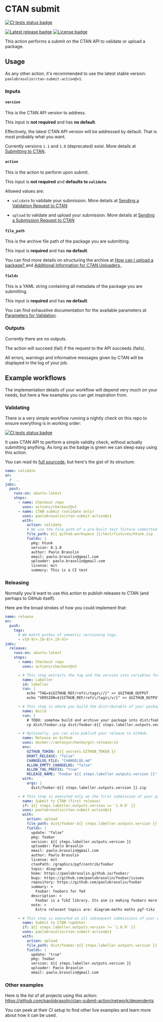 # CTAN submit

[![CI tests status badge][ci-shield]][ci-url]

[![Latest release badge][release-shield]][release-url]
[![License badge][license-shield]][license-url]

[ci-url]: https://github.com/paolobrasolin/ctan-submit-action/actions/workflows/main.yml "CI tests"
[ci-shield]: https://img.shields.io/github/actions/workflow/status/paolobrasolin/ctan-submit-action/main.yml?branch=main&label=nightly%20check&logo=github
[release-url]: https://github.com/paolobrasolin/ctan-submit-action/releases "Latest release"
[release-shield]: https://img.shields.io/github/v/release/paolobrasolin/ctan-submit-action?display_name=tag&sort=semver
[license-url]: https://github.com/paolobrasolin/ctan-submit-action/blob/main/LICENSE "License"
[license-shield]: https://img.shields.io/github/license/paolobrasolin/ctan-submit-action

This action performs a submit on the CTAN API to validate or upload a package.

## Usage

As any other action, it's recommended to use the latest stable version: `paolobrasolin/ctan-submit-action@v1`.

### Inputs

#### `version`

This is the CTAN API version to address.

This input is **not required** and has **no default**.

Effectively, the latest CTAN API version will be addressed by default.
That is most probably what you want.

Currently versions `1.1` and `1.0` (deprecated) exist.
More details at [Submitting to CTAN](https://ctan.org/help/submit/).

#### `action`

This is the action to perform upon submit.

This input is **not required** and **defaults to `validate`**.

Allowed values are:

- `validate` to validate your submission.
  More details at [Sending a Validation Request to CTAN
  ](https://ctan.org/help/submit/#validation)

- `upload` to validate and upload your submission.
  More details at [Sending a Submission Request to CTAN
  ](https://ctan.org/help/submit/#submit)

#### `file_path`

This is the archive file path of the package you are submitting.

This input is **required** and has **no default**.

You can find more details on structuring the archive at [How can I upload a package?
](https://ctan.org/help/upload-pkg) and [Additional Information for CTAN Uploaders
](https://ctan.org/file/help/ctan/CTAN-upload-addendum).

#### `fields`

This is a YAML string containing all metadata of the package you are submitting.

This input is **required** and has **no default**.

You can find exhaustive documentation for the available parameters at [Parameters for Validation](https://ctan.org/help/submit#validation.parameters).

### Outputs

Currently there are no outputs.

The action will succeed (fail) if the request to the API succeeds (fails).

All errors, warnings and informative messages given by CTAN will be displayed in the log of your job.

## Example workflows

The implementation details of your workflow will depend very much on your needs, but here a few examples you can get inspiration from.

### Validating

There is a very simple workflow running a nightly check on this repo to ensure everything is in working order:

[![CI tests status badge][ci-shield]][ci-url]

It uses CTAN API to perform a simple validity check, without actually submitting anything.
As long as the badge is green we can sleep easy using this action.

You can read its [full sourcode](https://github.com/paolobrasolin/ctan-submit-action/blob/main/.github/workflows/main.yml), but here's the gist of its structure:

```yaml
name: validate
on:
  # ...
jobs:
  post:
    runs-on: ubuntu-latest
    steps:
      - name: Checkout repo
        uses: actions/checkout@v2
      - name: CTAN submit (validate only)
        uses: paolobrasolin/ctan-submit-action@v1
        with:
          action: validate
          # We use the file_path of a pre-built test fixture committed to the repo. You'd normally use the path of the archive resulting from your build steps.
          file_path: ${{ github.workspace }}/test/fixtures/htunk.zip
          fields: |
            pkg: htunk
            version: 0.1.0
            author: Paolo Brasolin
            email: paolo.brasolin@gmail.com 
            uploader: paolo.brasolin@gmail.com 
            license: mit
            summary: This is a CI test
```

### Releasing

Normally you'd want to use this action to publish releases to CTAN (and perhaps to GitHub itself).

Here are the broad strokes of how you could implement that:

```yaml
name: release
on:
  push:
    tags:
      # We match pushes of semantic versioning tags.
      - v[0-9]+.[0-9]+.[0-9]+
jobs:
  release:
    runs-on: ubuntu-latest
    steps:
      - name: Checkout repo
        uses: actions/checkout@v2

      - # This step extracts the tag and the version into variables for reuse; you can do this in your preferred way.
        name: Labeller
        id: labeller
        run: |
          echo "TAG=${GITHUB_REF/refs\/tags\//}" >> $GITHUB_OUTPUT
          echo "VERSION=${GITHUB_REF/refs\/tags\/v/}" >> $GITHUB_OUTPUT

      - # This step is where you build the distributable of your package, named foobar.
        name: Build
        run: |
          # TODO: somehow build and archive your package into dist/foobar.zip
          cp dist/foobar.zip dist/foobar-${{ steps.labeller.outputs.version }}.zip

      - # Optionally, you can also publish your release to GitHub.
        name: Release on Github
        uses: docker://antonyurchenko/git-release:v3
        env:
          GITHUB_TOKEN: ${{ secrets.GITHUB_TOKEN }}
          DRAFT_RELEASE: "false"
          CHANGELOG_FILE: "CHANGELOG.md"
          ALLOW_EMPTY_CHANGELOG: "false"
          ALLOW_TAG_PREFIX: "true"
          RELEASE_NAME: "Foobar ${{ steps.labeller.outputs.version }}"
        with:
          args: |
            dist/foobar-${{ steps.labeller.outputs.version }}.zip

      - # This step is executed only on the first submission of your package to CTAN, assuming your first release tag is v1.0.0. Note that it requires a lot more fields than the simple update step below. Please read and follow CTAN documentation to fill out everything correctly.
        name: Submit to CTAN (first release)
        if: ${{ steps.labeller.outputs.version == '1.0.0' }}
        uses: paolobrasolin/ctan-submit-action@v1
        with:
          action: upload
          file_path: dist/foobar-${{ steps.labeller.outputs.version }}.zip
          fields: |
            update: "false"
            pkg: foobar
            version: ${{ steps.labeller.outputs.version }}
            uploader: Paolo Brasolin
            email: paolo.brasolin@gmail.com
            author: Paolo Brasolin
            license: mit
            ctanPath: /graphics/pgf/contrib/foobar
            topic: diagram
            home: https://paolobrasolin.github.io/foobar/
            bugs: https://github.com/paolobrasolin/foobar/issues
            repository: https://github.com/paolobrasolin/foobar
            summary: >
              Foobar: foobars for TeX
            description: >
              Foobar is a TikZ library. Its aim is making foobars more approachable for people using TikZ to draw them.
            note: >
              Extra relevant topics are: diagram-maths maths pgf-tikz

      - # This step is executed on all subsequent submissions of your package to CTAN. In fact, this is simply an update to an existing package.
        name: Submit to CTAN (update)
        if: ${{ steps.labeller.outputs.version != '1.0.0' }}
        uses: paolobrasolin/ctan-submit-action@v1
        with:
          action: upload
          file_path: dist/foobar-${{ steps.labeller.outputs.version }}.zip
          fields: |
            update: "true"
            pkg: foobar
            version: ${{ steps.labeller.outputs.version }}
            uploader: Paolo Brasolin
            email: paolo.brasolin@gmail.com
```

### Other examples

Here is the list of all projects using this action: https://github.com/paolobrasolin/ctan-submit-action/network/dependents

You can peek at their CI setup to find other live examples and learn more about how it can be used.
